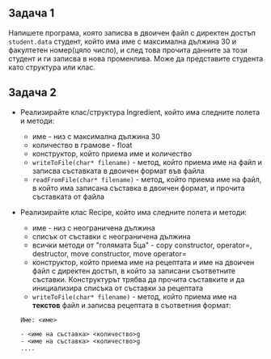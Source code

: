 ## Задача 1

Напишете програма, която записва в двоичен файл с директен достъп `student.data` студент, който има име с максимална дължина 30 и факултетен номер(цяло число), и след това прочита данните за този студент и ги записва в нова променлива. Може да представите студента като структура или клас.

## Задача 2

- Реализирайте клас/структура Ingredient, който има следните полета и методи:
  * име - низ с максимална дължина 30
  * количество в грамове - float
  * конструктор, който приема име и количество
  * `writeToFile(char* filename)` - метод, който приема име на файл и записва съставката в двоичен формат във файла
  * `readFromFile(char* filename)` - метод, който приема име на файл, в който има записана съставка в двоичен формат, и прочита съставката от файла

- Реализирайте клас Recipe, който има следните полета и методи:
  * име - низ с неограничена дължина
  * списък от съставки с неограничена дължина
  * всички методи от "голямата 5ца" - copy constructor, operator=, destructor, move constructor, move operator=
  * конструктор, който приема име на рецептата и име на двоичен файл с директен достъп, в който за записани съответните съставки. Конструктурът трябва да прочита съставките и да инициализира списъка от съставки за рецептата
  * `writeToFile(char* filename)` - метод, който приема име на **текстов** файл и записва рецептата в съответния формат:

  ```
  Име: <име>

  - <име на съставка> <количество>g
  - <име на съставка> <количество>g
  ....
  ```
